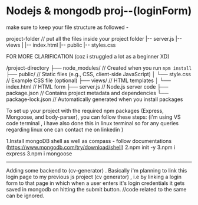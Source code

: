 # Nodejs & mongodb proj--(loginForm)

make sure to keep your file structure as followed -

project-folder // put all the files inside your project folder
|-- server.js
|-- views
|   |-- index.html
|-- public
    |-- styles.css

FOR MORE CLARIFICATION (coz i struggled a lot as a beginner XD)

/project-directory 
├── node_modules/         // Created when you run `npm install`
├── public/               // Static files (e.g., CSS, client-side JavaScript)
│   └── style.css         // Example CSS file (optional)
├── views/                // HTML templates
│   └── index.html        // HTML form
├── server.js             // Node.js server code
├── package.json          // Contains project metadata and dependencies
└── package-lock.json     // Automatically generated when you install packages

To set up your project with the required npm packages (Express, Mongoose, and body-parser), you can follow these steps: (i'm using VS code terminal , i have also done this in linux terminal so for any queries regarding linux one can contact me on linkedin )

1.Install mongoDB shell as well as compass - follow documentations (https://www.mongodb.com/try/download/shell)
2.npm init -y
3.npm i express
3.npm i mongoose


----------------------------------------------------------------------------------------------------------------------------------------------------------------------------------------
Adding some backend to (cv-generator) .
Basically i'm planning to link this login page to my previous js project (cv generator)  , i.e by linking a login form to that page in which when a user enters it's login credentials it gets saved in mongodb on hitting the submit button. //code related to the same can be ignored. 
